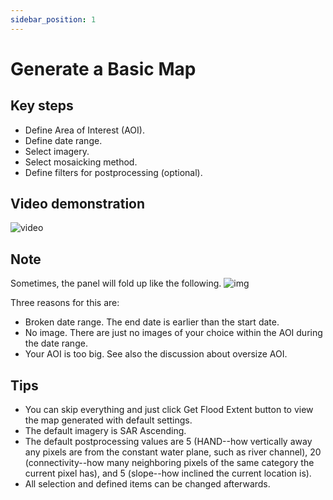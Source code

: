 ```yaml
---
sidebar_position: 1
---
```


# Generate a Basic Map

## Key steps
- Define Area of Interest (AOI).
- Define date range.
- Select imagery.
- Select mosaicking method.
- Define filters for postprocessing (optional).

## Video demonstration
![video](/video/first_map.gif)

## Note
Sometimes, the panel will fold up like the following. 
![img](/img/folded.jpg)

Three reasons for this are:
- Broken date range. The end date is earlier than the start date.
- No image. There are just no images of your choice within the AOI during the date range. 
- Your AOI is too big. See also the discussion about oversize AOI.


## Tips
- You can skip everything and just click Get Flood Extent button to view the map generated with default settings.
- The default imagery is SAR Ascending.
- The default postprocessing values are 5 (HAND--how vertically away any pixels are from the constant water plane, such as river channel), 20 (connectivity--how many neighboring pixels of the same category the current pixel has), and 5 (slope--how inclined the current location is).
- All selection and defined items can be changed afterwards.